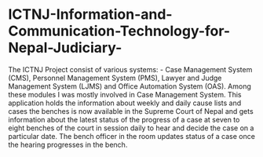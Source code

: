 # ICTNJ-Information-and-Communication-Technology-for-Nepal-Judiciary-
The ICTNJ Project consist of various systems: - Case Management System (CMS), Personnel Management System (PMS), Lawyer and Judge Management System (LJMS) and Office Automation System (OAS). Among these modules I was mostly involved in Case Management System. This application holds the information about weekly and daily cause lists and cases the benches is now available in the Supreme Court of Nepal and gets information about the latest status of the progress of a case at seven to eight benches of the court in session daily to hear and decide the case on a particular date. The bench officer in the room updates status of a case once the hearing progresses in the bench.
